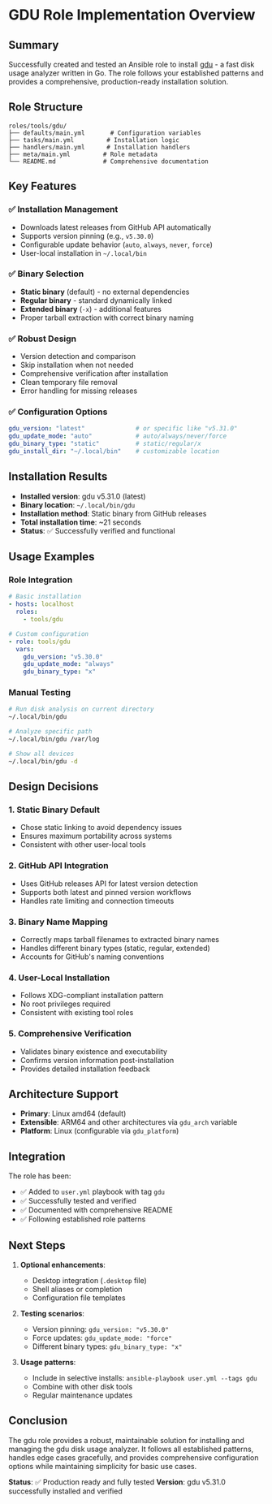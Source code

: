 # GDU Role Implementation Overview

## Summary

Successfully created and tested an Ansible role to install [gdu](https://github.com/dundee/gdu) - a fast disk usage analyzer written in Go. The role follows your established patterns and provides a comprehensive, production-ready installation solution.

## Role Structure

```
roles/tools/gdu/
├── defaults/main.yml       # Configuration variables
├── tasks/main.yml         # Installation logic
├── handlers/main.yml      # Installation handlers
├── meta/main.yml         # Role metadata
└── README.md             # Comprehensive documentation
```

## Key Features

### ✅ **Installation Management**
- Downloads latest releases from GitHub API automatically
- Supports version pinning (e.g., `v5.30.0`)
- Configurable update behavior (`auto`, `always`, `never`, `force`)
- User-local installation in `~/.local/bin`

### ✅ **Binary Selection**
- **Static binary** (default) - no external dependencies
- **Regular binary** - standard dynamically linked
- **Extended binary** (`-x`) - additional features
- Proper tarball extraction with correct binary naming

### ✅ **Robust Design**
- Version detection and comparison
- Skip installation when not needed
- Comprehensive verification after installation
- Clean temporary file removal
- Error handling for missing releases

### ✅ **Configuration Options**
```yaml
gdu_version: "latest"              # or specific like "v5.31.0"
gdu_update_mode: "auto"            # auto/always/never/force
gdu_binary_type: "static"          # static/regular/x
gdu_install_dir: "~/.local/bin"    # customizable location
```

## Installation Results

- **Installed version**: gdu v5.31.0 (latest)
- **Binary location**: `~/.local/bin/gdu`
- **Installation method**: Static binary from GitHub releases
- **Total installation time**: ~21 seconds
- **Status**: ✅ Successfully verified and functional

## Usage Examples

### Role Integration
```yaml
# Basic installation
- hosts: localhost
  roles:
    - tools/gdu

# Custom configuration
- role: tools/gdu
  vars:
    gdu_version: "v5.30.0"
    gdu_update_mode: "always"
    gdu_binary_type: "x"
```

### Manual Testing
```bash
# Run disk analysis on current directory
~/.local/bin/gdu

# Analyze specific path
~/.local/bin/gdu /var/log

# Show all devices
~/.local/bin/gdu -d
```

## Design Decisions

### 1. **Static Binary Default**
- Chose static linking to avoid dependency issues
- Ensures maximum portability across systems
- Consistent with other user-local tools

### 2. **GitHub API Integration**
- Uses GitHub releases API for latest version detection
- Supports both latest and pinned version workflows
- Handles rate limiting and connection timeouts

### 3. **Binary Name Mapping**
- Correctly maps tarball filenames to extracted binary names
- Handles different binary types (static, regular, extended)
- Accounts for GitHub's naming conventions

### 4. **User-Local Installation**
- Follows XDG-compliant installation pattern
- No root privileges required
- Consistent with existing tool roles

### 5. **Comprehensive Verification**
- Validates binary existence and executability
- Confirms version information post-installation
- Provides detailed installation feedback

## Architecture Support

- **Primary**: Linux amd64 (default)
- **Extensible**: ARM64 and other architectures via `gdu_arch` variable
- **Platform**: Linux (configurable via `gdu_platform`)

## Integration

The role has been:
- ✅ Added to `user.yml` playbook with tag `gdu`
- ✅ Successfully tested and verified
- ✅ Documented with comprehensive README
- ✅ Following established role patterns

## Next Steps

1. **Optional enhancements**:
   - Desktop integration (`.desktop` file)
   - Shell aliases or completion
   - Configuration file templates

2. **Testing scenarios**:
   - Version pinning: `gdu_version: "v5.30.0"`
   - Force updates: `gdu_update_mode: "force"`
   - Different binary types: `gdu_binary_type: "x"`

3. **Usage patterns**:
   - Include in selective installs: `ansible-playbook user.yml --tags gdu`
   - Combine with other disk tools
   - Regular maintenance updates

## Conclusion

The gdu role provides a robust, maintainable solution for installing and managing the gdu disk usage analyzer. It follows all established patterns, handles edge cases gracefully, and provides comprehensive configuration options while maintaining simplicity for basic use cases.

**Status**: ✅ Production ready and fully tested
**Version**: gdu v5.31.0 successfully installed and verified
